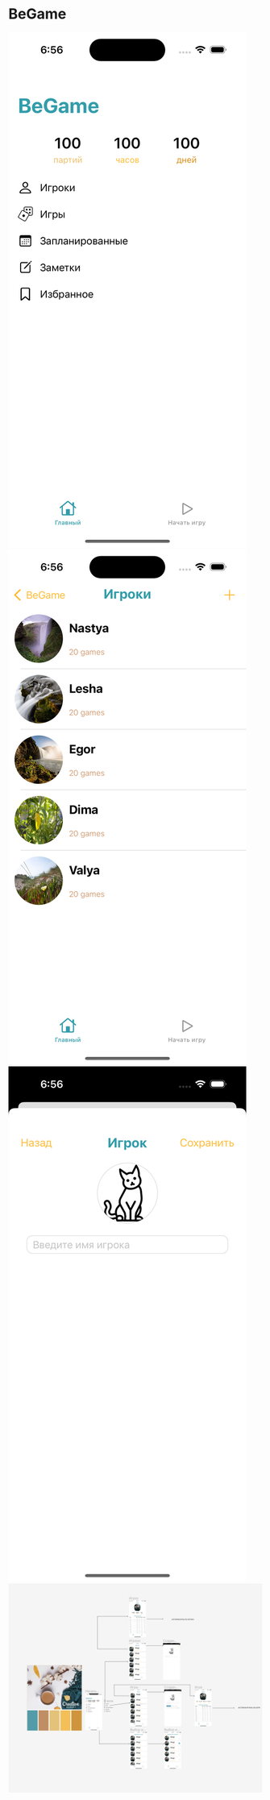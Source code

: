 # BeGame

![Main](https://github.com/alreviakin/BeGame/blob/main/images/main.png)
![Players](https://github.com/alreviakin/BeGame/blob/main/images/players.png)
![Add Players](https://github.com/alreviakin/BeGame/blob/main/images/addPlayers.png)
![Maket](https://github.com/alreviakin/BeGame/blob/main/images/maket.png)
